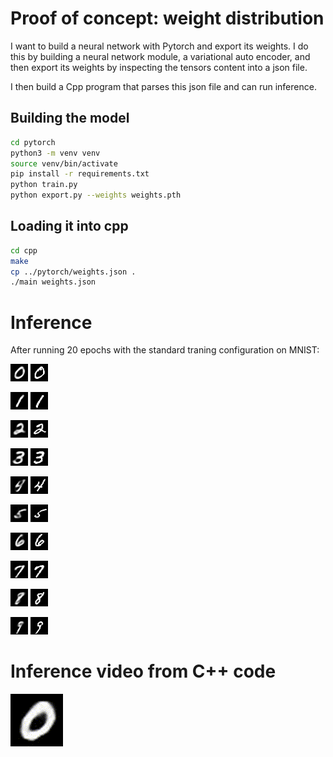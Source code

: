 # Proof of concept: weight distribution

I want to build a neural network with Pytorch and export its weights.
I do this by building a neural network module, a variational auto encoder, and
then export its weights by inspecting the tensors content into a json file.

I then build a Cpp program that parses this json file and can run inference.

## Building the model

```bash
cd pytorch
python3 -m venv venv
source venv/bin/activate
pip install -r requirements.txt
python train.py
python export.py --weights weights.pth
```

## Loading it into cpp

```bash
cd cpp
make
cp ../pytorch/weights.json .
./main weights.json
```
# Inference 

After running 20 epochs with the standard traning configuration on MNIST:

![Image 0 conditioning](https://github.com/Ricardicus/vae-export/blob/master/media/generated_0_ex0.png)
![Image 0 generated](https://github.com/Ricardicus/vae-export/blob/master/media/incoming_0_ex0.png)

![Image 1 conditioning](https://github.com/Ricardicus/vae-export/blob/master/media/generated_1_ex0.png)
![Image 1 generated](https://github.com/Ricardicus/vae-export/blob/master/media/incoming_1_ex0.png)

![Image 2 conditioning](https://github.com/Ricardicus/vae-export/blob/master/media/generated_2_ex0.png)
![Image 2 generated](https://github.com/Ricardicus/vae-export/blob/master/media/incoming_2_ex0.png)

![Image 3 conditioning](https://github.com/Ricardicus/vae-export/blob/master/media/generated_3_ex0.png)
![Image 3 generated](https://github.com/Ricardicus/vae-export/blob/master/media/incoming_3_ex0.png)

![Image 4 conditioning](https://github.com/Ricardicus/vae-export/blob/master/media/generated_4_ex0.png)
![Image 4 generated](https://github.com/Ricardicus/vae-export/blob/master/media/incoming_4_ex0.png)

![Image 5 conditioning](https://github.com/Ricardicus/vae-export/blob/master/media/generated_5_ex0.png)
![Image 5 generated](https://github.com/Ricardicus/vae-export/blob/master/media/incoming_5_ex0.png)

![Image 6 conditioning](https://github.com/Ricardicus/vae-export/blob/master/media/generated_6_ex0.png)
![Image 6 generated](https://github.com/Ricardicus/vae-export/blob/master/media/incoming_6_ex0.png)

![Image 7 conditioning](https://github.com/Ricardicus/vae-export/blob/master/media/generated_7_ex0.png)
![Image 7 generated](https://github.com/Ricardicus/vae-export/blob/master/media/incoming_7_ex0.png)

![Image 8 conditioning](https://github.com/Ricardicus/vae-export/blob/master/media/generated_8_ex0.png)
![Image 8 generated](https://github.com/Ricardicus/vae-export/blob/master/media/incoming_8_ex0.png)

![Image 9 conditioning](https://github.com/Ricardicus/vae-export/blob/master/media/generated_9_ex0.png)
![Image 9 generated](https://github.com/Ricardicus/vae-export/blob/master/media/incoming_9_ex0.png)

# Inference video from C++ code

![Image 9 generated](https://github.com/Ricardicus/vae-export/blob/master/media/output.gif)


